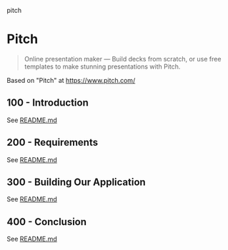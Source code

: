 pitch
# Pitch

> Online presentation maker — Build decks from scratch, or use free templates to make stunning presentations with Pitch.

Based on "Pitch" at https://www.pitch.com/

## 100 - Introduction

See [README.md](./100/README.md)

## 200 - Requirements

See [README.md](./200/README.md)

## 300 - Building Our Application

See [README.md](./300/README.md)

## 400 - Conclusion

See [README.md](./400/README.md)
